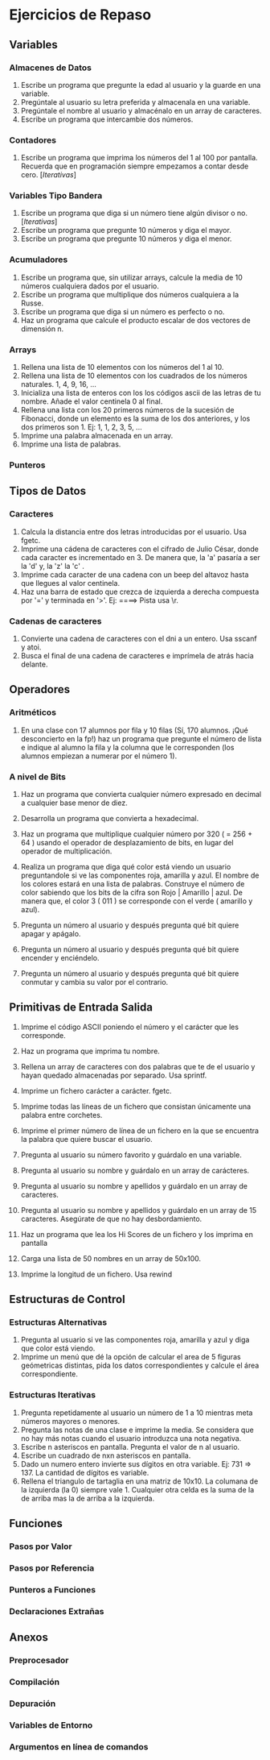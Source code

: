 # Ejercicios de Repaso

## Variables

### Almacenes de Datos

1. Escribe un programa que pregunte la edad al usuario y la guarde en una variable.
2. Pregúntale al usuario su letra preferida y almacenala en una variable.
2. Pregúntale el nombre al usuario y almacénalo en un array de caracteres.
4. Escribe un programa que intercambie dos números.

### Contadores

1. Escribe un programa que imprima los números del 1 al 100 por pantalla. Recuerda que en programación siempre empezamos a contar desde cero. [_Iterativas_]

### Variables Tipo Bandera

1. Escribe un programa que diga si un número tiene algún divisor o no. [_Iterativas_]
2. Escribe un programa que pregunte 10 números y diga el mayor.
3. Escribe un programa que pregunte 10 números y diga el menor.

### Acumuladores

1. Escribe un programa que, sin utilizar arrays, calcule la media de 10 números cualquiera dados por el usuario.
2. Escribe un programa que multiplique dos números cualquiera a la Russe.
3. Escribe un programa que diga si un número es perfecto o no.
4. Haz un programa que calcule el producto escalar de dos vectores de dimensión n.

### Arrays

1. Rellena una lista de 10 elementos con los números del 1 al 10.
2. Rellena una lista de 10 elementos con los cuadrados de los números naturales. 1, 4, 9, 16, ...
3. Inicializa una lista de enteros con los los códigos ascii de las letras de tu nombre. Añade el valor centinela 0 al final.
4. Rellena una lista con los 20 primeros números de la sucesión de Fibonacci, donde un elemento es la suma de los dos anteriores, y los dos primeros son 1. Ej: 1, 1, 2, 3, 5, ...
5. Imprime una palabra almacenada en un array.
6. Imprime una lista de palabras.

### Punteros

## Tipos de Datos

### Caracteres

1. Calcula la distancia entre dos letras introducidas por el usuario. Usa fgetc.
2. Imprime una cádena de caracteres con el cifrado de Julio César, donde cada caracter es incrementado en 3. De manera que, la 'a' pasaría a ser la 'd' y, la 'z' la 'c' .
3. Imprime cada caracter de una cadena con un beep del altavoz hasta que llegues al valor centinela.
4. Haz una barra de estado que crezca de izquierda a derecha compuesta por '=' y terminada en '>'. Ej: ====> Pista usa \r.

### Cadenas de caracteres

1. Convierte una cadena de caracteres con el dni a un entero. Usa sscanf y atoi.
2. Busca el final de una cadena de caracteres e imprímela de atrás hacia delante.

## Operadores

### Aritméticos

1. En una clase con 17 alumnos por fila y  10 filas (Sí, 170 alumnos. ¡Qué desconcierto en la fp!) haz un programa que pregunte el número de lista e indique al alumno la fila y la columna que le corresponden (los alumnos empiezan a numerar por el número 1).

### A nivel de Bits

1. Haz un programa que convierta cualquier número expresado en decimal a cualquier base menor de diez.
2. Desarrolla un programa que convierta a hexadecimal.
3. Haz un programa que multiplique cualquier número por 320 ( = 256 + 64 ) usando el operador de desplazamiento de bits, en lugar del operador de multiplicación.
4. Realiza un programa que diga qué color está viendo un usuario preguntandole si ve las componentes roja, amarilla y azul. El nombre de los colores estará en una lista de palabras. Construye el número de color sabiendo que los bits de la cifra son Rojo | Amarillo | azul. De manera que, el color 3 ( 011 ) se corresponde con el verde ( amarillo y azul).
5. Pregunta un número al usuario y después pregunta qué bit quiere apagar y apágalo.

6. Pregunta un número al usuario y después pregunta qué bit quiere encender y enciéndelo.
7. Pregunta un número al usuario y después pregunta qué bit quiere conmutar y cambia su valor por el contrario.

## Primitivas de Entrada Salida

1. Imprime el código ASCII poniendo el número y el carácter que les corresponde.
1. Haz un programa que imprima tu nombre.
1. Rellena un array de caracteres con dos palabras que te de el usuario y hayan quedado almacenadas por separado. Usa sprintf.
1. Imprime un fichero carácter a carácter. fgetc.
1. Imprime todas las líneas de un fichero que consistan únicamente una palabra entre corchetes.
1. Imprime el primer número de línea de un fichero en la que se encuentra la palabra que quiere buscar el usuario.

1. Pregunta al usuario su número favorito y guárdalo en una variable.
1. Pregunta al usuario su nombre y guárdalo en un array de carácteres.
1. Pregunta al usuario su nombre y apellidos y guárdalo en un array de caracteres.
1. Pregunta al usuario su nombre y apellidos y guárdalo en un array de 15 caracteres. Asegúrate de que no hay desbordamiento.
1. Haz un programa que lea los Hi Scores de un fichero y los imprima en pantalla
1. Carga una lista de 50 nombres en un array de 50x100.

1. Imprime la longitud de un fichero. Usa rewind

## Estructuras de Control

### Estructuras Alternativas

1. Pregunta al usuario si ve las componentes roja, amarilla y azul y diga que color está viendo.
1. Imprime un menú que dé la opción de calcular el area de 5 figuras geómetricas distintas, pida los datos correspondientes y calcule el área correspondiente.

### Estructuras Iterativas

1. Pregunta repetidamente al usuario un número de 1 a 10 mientras meta números mayores o menores.
1. Pregunta las notas de una clase e imprime la media. Se considera que no hay más notas cuando el usuario introduzca una nota negativa.
1. Escribe n asteriscos en pantalla. Pregunta el valor de n al usuario.
1. Escribe un cuadrado de nxn asteriscos en pantalla.
1. Dado un numero entero invierte sus dígitos en otra variable. Ej: 731 => 137. La cantidad de dígitos es variable.
1. Rellena el triangulo de tartaglia en una matriz de 10x10. La columana de la izquierda (la 0) siempre vale 1. Cualquier otra celda es la suma de la de arriba mas la de arriba a la izquierda.

## Funciones
### Pasos por Valor
### Pasos por Referencia
### Punteros a Funciones
### Declaraciones Extrañas

## Anexos

### Preprocesador
### Compilación
### Depuración
### Variables de Entorno
### Argumentos en línea de comandos
